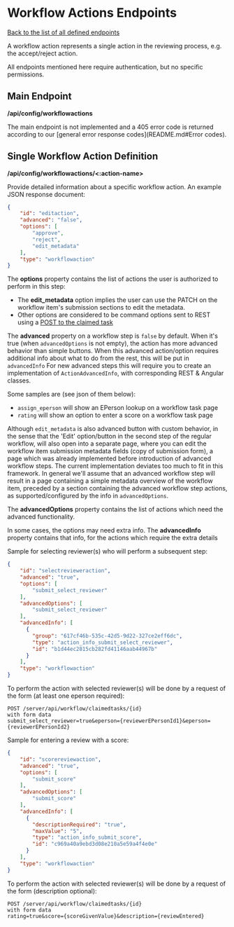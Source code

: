 # Workflow Actions Endpoints
[Back to the list of all defined endpoints](endpoints.md)

A workflow action represents a single action in the reviewing process, e.g. the accept/reject action.  

All endpoints mentioned here require authentication, but no specific permissions.

## Main Endpoint
**/api/config/workflowactions**   

The main endpoint is not implemented and a 405 error code is returned according to our [general error response codes](README.md#Error codes).

## Single Workflow Action Definition
**/api/config/workflowactions/<:action-name>**

Provide detailed information about a specific workflow action. An example JSON response document:
```json
{
  	"id": "editaction",
  	"advanced": "false",
  	"options": [
  	    "approve",
  	    "reject",
  	    "edit_metadata"
  	],
  	"type": "workflowaction"
}
```

The **options** property contains the list of actions the user is authorized to perform in this step:
* The **edit_metadata** option implies the user can use the PATCH on the workflow item's submission sections to edit the metadata.
* Other options are considered to be command options sent to REST using a [POST to the claimed task](claimedtasks.md#post-method-single-resource-level)

The **advanced** property on a workflow step is `false` by default. 
When it's true (when `advancedOptions` is not empty), the action has more advanced behavior than simple buttons. 
When this advanced action/option requires additional info about what to do from the rest, this will be put in `advancedInfo`
For new advanced steps this will require you to create an implementation of `ActionAdvancedInfo`, with corresponding REST & Angular classes.

Some samples are (see json of them below):
* `assign_eperson` will show an EPerson lookup on a workflow task page
* `rating` will show an option to enter a score on a workflow task page

Although `edit_metadata` is also advanced button with custom behavior, in the sense that the 'Edit' option/button in the second step of the regular workflow, will also open into a separate page, where you can edit the workflow item submission metadata fields (copy of submission form), a page which was already implemented before introduction of advanced workflow steps. The current implementation deviates too much to fit in this framework. In general we'll assume that an advanced workflow step will result in a page containing a simple metadata overview of the workflow item, preceded by a section containing the advanced workflow step actions, as supported/configured by the info in `advancedOptions`.

The **advancedOptions** property contains the list of actions which need the advanced functionality.

In some cases, the options may need extra info. The **advancedInfo** property contains that info, for the actions which require the extra details

Sample for selecting reviewer(s) who will perform a subsequent step:
```json
{
  	"id": "selectrevieweraction",
  	"advanced": "true",
  	"options": [
  	    "submit_select_reviewer"
  	],
  	"advancedOptions": [
  	    "submit_select_reviewer"
  	],
  	"advancedInfo": [
      {
        "group": "617cf46b-535c-42d5-9d22-327ce2eff6dc",
        "type": "action_info_submit_select_reviewer",
        "id": "b1d44ec2815cb282fd41146aab44967b"
      }
    ],
  	"type": "workflowaction"
}
```

To perform the action with selected reviewer(s) will be done by a request of the form (at least one eperson required):
```
POST /server/api/workflow/claimedtasks/{id} 
with form data 
submit_select_reviewer=true&eperson={reviewerEPersonId1}&eperson={reviewerEPersonId2}
```

Sample for entering a review with a score:
```json
{
  	"id": "scorereviewaction",
  	"advanced": "true",
  	"options": [
  	    "submit_score"
  	],
  	"advancedOptions": [
  	    "submit_score"
  	],
  	"advancedInfo": [
      {
        "descriptionRequired": "true",
        "maxValue": "5",
        "type": "action_info_submit_score",
        "id": "c969a40a9ebd3d08e210a5e59a4f4e0e"
      }
    ],
  	"type": "workflowaction"
}
```

To perform the action with selected reviewer(s) will be done by a request of the form (description optional):
```
POST /server/api/workflow/claimedtasks/{id} 
with form data
rating=true&score={scoreGivenValue}&description={reviewEntered}
```
